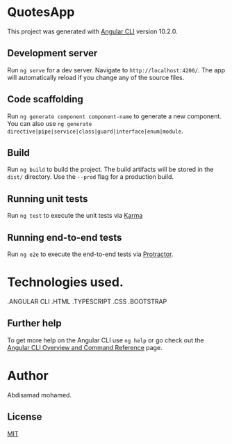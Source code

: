# QuotesApp

This project was generated with [Angular CLI](https://github.com/angular/angular-cli) version 10.2.0.

## Development server

Run `ng serve` for a dev server. Navigate to `http://localhost:4200/`. The app will automatically reload if you change any of the source files.

## Code scaffolding

Run `ng generate component component-name` to generate a new component. You can also use `ng generate directive|pipe|service|class|guard|interface|enum|module`.

## Build

Run `ng build` to build the project. The build artifacts will be stored in the `dist/` directory. Use the `--prod` flag for a production build.

## Running unit tests

Run `ng test` to execute the unit tests via [Karma](https://karma-runner.github.io)

## Running end-to-end tests

Run `ng e2e` to execute the end-to-end tests via [Protractor](http://www.protractortest.org/).
# Technologies used.
.ANGULAR CLI
.HTML
.TYPESCRIPT
.CSS
.BOOTSTRAP


## Further help

To get more help on the Angular CLI use `ng help` or go check out the [Angular CLI Overview and Command Reference](https://angular.io/cli) page.
# Author
Abdisamad mohamed.

## License
[MIT](https://github.com/Abdisamad100/Portfolio/blob/master/LICENSE.md)
